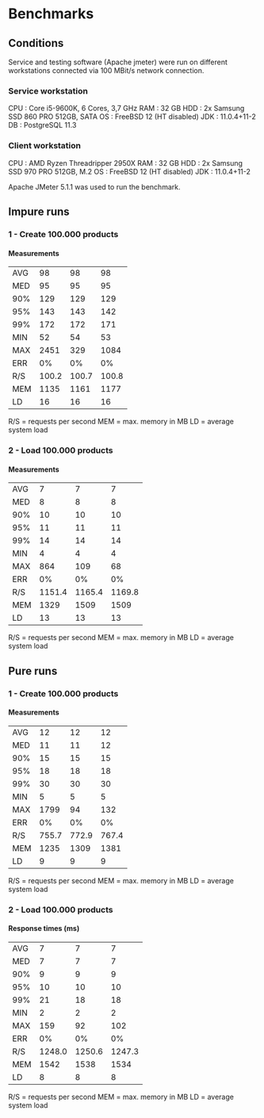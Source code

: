 # Benchmarks

## Conditions

Service and testing software (Apache jmeter) were run on different 
workstations connected via 100 MBit/s network connection.

### Service workstation

CPU : Core i5-9600K, 6 Cores, 3,7 GHz
RAM : 32 GB
HDD : 2x Samsung SSD 860 PRO 512GB, SATA
OS  : FreeBSD 12 (HT disabled)
JDK : 11.0.4+11-2
DB  : PostgreSQL 11.3

### Client workstation

CPU : AMD Ryzen Threadripper 2950X
RAM : 32 GB
HDD : 2x Samsung SSD 970 PRO 512GB, M.2
OS  : FreeBSD 12 (HT disabled)
JDK : 11.0.4+11-2

Apache JMeter 5.1.1 was used to run the benchmark.

## Impure runs

### 1 - Create 100.000 products

#### Measurements

|     |        |        |        |
|-----|--------|--------|--------|
| AVG |   98   |   98   |   98   |
| MED |   95   |   95   |   95   |
| 90% |  129   |  129   |  129   |
| 95% |  143   |  143   |  142   |
| 99% |  172   |  172   |  171   |
| MIN |   52   |   54   |   53   |
| MAX | 2451   |  329   | 1084   |
| ERR |    0%  |    0%  |    0%  |
| R/S |  100.2 |  100.7 |  100.8 |
| MEM | 1135   | 1161   | 1177   |
|  LD |   16   |   16   |   16   |

R/S = requests per second
MEM = max. memory in MB
LD  = average system load

### 2 - Load 100.000 products

#### Measurements

|     |        |        |        |
|-----|--------|--------|--------|
| AVG |    7   |    7   |    7   |
| MED |    8   |    8   |    8   |
| 90% |   10   |   10   |   10   |
| 95% |   11   |   11   |   11   |
| 99% |   14   |   14   |   14   |
| MIN |    4   |    4   |    4   |
| MAX |  864   |  109   |   68   |
| ERR |    0%  |    0%  |    0%  |
| R/S | 1151.4 | 1165.4 | 1169.8 |
| MEM | 1329   | 1509   | 1509   |
|  LD |   13   |   13   |   13   |

R/S = requests per second
MEM = max. memory in MB
LD  = average system load

## Pure runs

### 1 - Create 100.000 products

#### Measurements

|     |        |        |        |
|-----|--------|--------|--------|
| AVG |   12   |   12   |   12   |
| MED |   11   |   11   |   12   |
| 90% |   15   |   15   |   15   |
| 95% |   18   |   18   |   18   |
| 99% |   30   |   30   |   30   |
| MIN |    5   |    5   |    5   |
| MAX | 1799   |   94   |  132   |
| ERR |    0%  |    0%  |    0%  |
| R/S |  755.7 |  772.9 |  767.4 |
| MEM | 1235   | 1309   | 1381   |
|  LD |    9   |    9   |    9   |

R/S = requests per second
MEM = max. memory in MB
LD  = average system load

### 2 - Load 100.000 products

#### Response times (ms)

|     |        |        |        |
|-----|--------|--------|--------|
| AVG |    7   |    7   |    7   |
| MED |    7   |    7   |    7   |
| 90% |    9   |    9   |    9   |
| 95% |   10   |   10   |   10   |
| 99% |   21   |   18   |   18   |
| MIN |    2   |    2   |    2   |
| MAX |  159   |   92   |  102   |
| ERR |    0%  |    0%  |    0%  |
| R/S | 1248.0 | 1250.6 | 1247.3 |
| MEM | 1542   | 1538   | 1534   |
|  LD |    8   |    8   |    8   |

R/S = requests per second
MEM = max. memory in MB
LD  = average system load

